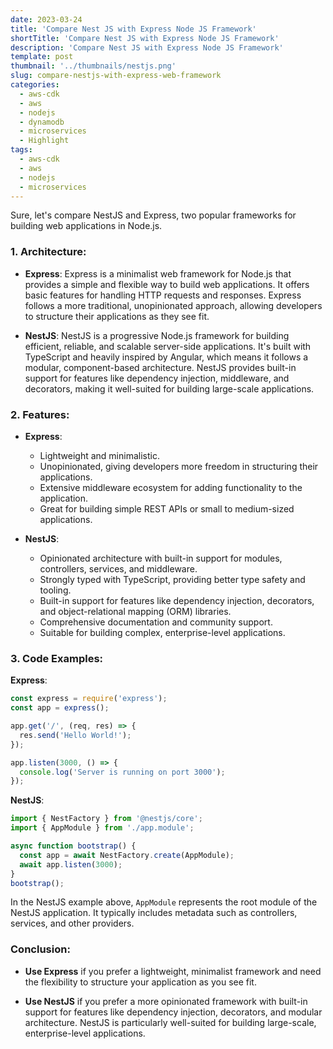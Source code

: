 ```yaml
---
date: 2023-03-24
title: 'Compare Nest JS with Express Node JS Framework'
shortTitle: 'Compare Nest JS with Express Node JS Framework'
description: 'Compare Nest JS with Express Node JS Framework'
template: post
thumbnail: '../thumbnails/nestjs.png'
slug: compare-nestjs-with-express-web-framework
categories:
  - aws-cdk
  - aws
  - nodejs
  - dynamodb
  - microservices
  - Highlight
tags:
  - aws-cdk
  - aws
  - nodejs
  - microservices
---
```


Sure, let's compare NestJS and Express, two popular frameworks for building web applications in Node.js.

### 1. Architecture:

- **Express**: Express is a minimalist web framework for Node.js that provides a simple and flexible way to build web applications. It offers basic features for handling HTTP requests and responses. Express follows a more traditional, unopinionated approach, allowing developers to structure their applications as they see fit.

- **NestJS**: NestJS is a progressive Node.js framework for building efficient, reliable, and scalable server-side applications. It's built with TypeScript and heavily inspired by Angular, which means it follows a modular, component-based architecture. NestJS provides built-in support for features like dependency injection, middleware, and decorators, making it well-suited for building large-scale applications.

### 2. Features:

- **Express**:
  - Lightweight and minimalistic.
  - Unopinionated, giving developers more freedom in structuring their applications.
  - Extensive middleware ecosystem for adding functionality to the application.
  - Great for building simple REST APIs or small to medium-sized applications.

- **NestJS**:
  - Opinionated architecture with built-in support for modules, controllers, services, and middleware.
  - Strongly typed with TypeScript, providing better type safety and tooling.
  - Built-in support for features like dependency injection, decorators, and object-relational mapping (ORM) libraries.
  - Comprehensive documentation and community support.
  - Suitable for building complex, enterprise-level applications.

### 3. Code Examples:

**Express**:
```javascript
const express = require('express');
const app = express();

app.get('/', (req, res) => {
  res.send('Hello World!');
});

app.listen(3000, () => {
  console.log('Server is running on port 3000');
});
```

**NestJS**:
```typescript
import { NestFactory } from '@nestjs/core';
import { AppModule } from './app.module';

async function bootstrap() {
  const app = await NestFactory.create(AppModule);
  await app.listen(3000);
}
bootstrap();
```

In the NestJS example above, `AppModule` represents the root module of the NestJS application. It typically includes metadata such as controllers, services, and other providers.

### Conclusion:

- **Use Express** if you prefer a lightweight, minimalist framework and need the flexibility to structure your application as you see fit.

- **Use NestJS** if you prefer a more opinionated framework with built-in support for features like dependency injection, decorators, and modular architecture. NestJS is particularly well-suited for building large-scale, enterprise-level applications.